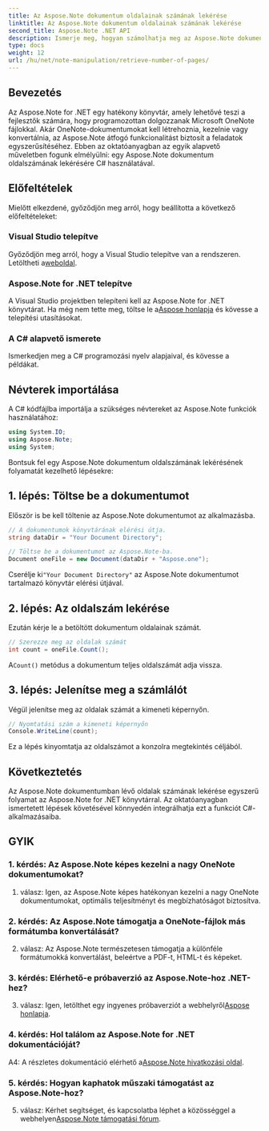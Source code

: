 ```yaml
---
title: Az Aspose.Note dokumentum oldalainak számának lekérése
linktitle: Az Aspose.Note dokumentum oldalainak számának lekérése
second_title: Aspose.Note .NET API
description: Ismerje meg, hogyan számolhatja meg az Aspose.Note dokumentum oldalait a C# használatával. Kövesse lépésenkénti útmutatónkat az egyszerű integráció érdekében.
type: docs
weight: 12
url: /hu/net/note-manipulation/retrieve-number-of-pages/
---
```

## Bevezetés

Az Aspose.Note for .NET egy hatékony könyvtár, amely lehetővé teszi a fejlesztők számára, hogy programozottan dolgozzanak Microsoft OneNote fájlokkal. Akár OneNote-dokumentumokat kell létrehoznia, kezelnie vagy konvertálnia, az Aspose.Note átfogó funkcionalitást biztosít a feladatok egyszerűsítéséhez. Ebben az oktatóanyagban az egyik alapvető műveletben fogunk elmélyülni: egy Aspose.Note dokumentum oldalszámának lekérésére C# használatával.

## Előfeltételek

Mielőtt elkezdené, győződjön meg arról, hogy beállította a következő előfeltételeket:

### Visual Studio telepítve

Győződjön meg arról, hogy a Visual Studio telepítve van a rendszeren. Letöltheti a[weboldal](https://visualstudio.microsoft.com/).

### Aspose.Note for .NET telepítve

 A Visual Studio projektben telepíteni kell az Aspose.Note for .NET könyvtárat. Ha még nem tette meg, töltse le a[Aspose honlapja](https://releases.aspose.com/note/net/) és kövesse a telepítési utasításokat.

### A C# alapvető ismerete

Ismerkedjen meg a C# programozási nyelv alapjaival, és kövesse a példákat.

## Névterek importálása

A C# kódfájlba importálja a szükséges névtereket az Aspose.Note funkciók használatához:

```csharp
using System.IO;
using Aspose.Note;
using System;
```

Bontsuk fel egy Aspose.Note dokumentum oldalszámának lekérésének folyamatát kezelhető lépésekre:

## 1. lépés: Töltse be a dokumentumot

Először is be kell töltenie az Aspose.Note dokumentumot az alkalmazásba.

```csharp
// A dokumentumok könyvtárának elérési útja.
string dataDir = "Your Document Directory";

// Töltse be a dokumentumot az Aspose.Note-ba.
Document oneFile = new Document(dataDir + "Aspose.one");
```

 Cserélje ki`"Your Document Directory"` az Aspose.Note dokumentumot tartalmazó könyvtár elérési útjával.

## 2. lépés: Az oldalszám lekérése

Ezután kérje le a betöltött dokumentum oldalainak számát.

```csharp
// Szerezze meg az oldalak számát
int count = oneFile.Count();
```

 A`Count()` metódus a dokumentum teljes oldalszámát adja vissza.

## 3. lépés: Jelenítse meg a számlálót

Végül jelenítse meg az oldalak számát a kimeneti képernyőn.

```csharp
// Nyomtatási szám a kimeneti képernyőn
Console.WriteLine(count);
```

Ez a lépés kinyomtatja az oldalszámot a konzolra megtekintés céljából.

## Következtetés

Az Aspose.Note dokumentumban lévő oldalak számának lekérése egyszerű folyamat az Aspose.Note for .NET könyvtárral. Az oktatóanyagban ismertetett lépések követésével könnyedén integrálhatja ezt a funkciót C#-alkalmazásaiba.

## GYIK

### 1. kérdés: Az Aspose.Note képes kezelni a nagy OneNote dokumentumokat?

1. válasz: Igen, az Aspose.Note képes hatékonyan kezelni a nagy OneNote dokumentumokat, optimális teljesítményt és megbízhatóságot biztosítva.

### 2. kérdés: Az Aspose.Note támogatja a OneNote-fájlok más formátumba konvertálását?

2. válasz: Az Aspose.Note természetesen támogatja a különféle formátumokká konvertálást, beleértve a PDF-t, HTML-t és képeket.

### 3. kérdés: Elérhető-e próbaverzió az Aspose.Note-hoz .NET-hez?

 3. válasz: Igen, letölthet egy ingyenes próbaverziót a webhelyről[Aspose honlapja](https://releases.aspose.com/).

### 4. kérdés: Hol találom az Aspose.Note for .NET dokumentációját?

 A4: A részletes dokumentáció elérhető a[Aspose.Note hivatkozási oldal](https://reference.aspose.com/note/net/).

### 5. kérdés: Hogyan kaphatok műszaki támogatást az Aspose.Note-hoz?

 5. válasz: Kérhet segítséget, és kapcsolatba léphet a közösséggel a webhelyen[Aspose.Note támogatási fórum](https://forum.aspose.com/c/note/28).
